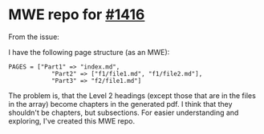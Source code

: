 # MWE repo for [#1416](https://github.com/JuliaDocs/Documenter.jl/issues/1416)

From the issue:

I have the following page structure (as an MWE):

```
PAGES = ["Part1" => "index.md",
            "Part2" => ["f1/file1.md", "f1/file2.md"],
			"Part3" => "f2/file1.md"]
```

The problem is, that the Level 2 headings (except those that are in the files in the array) become chapters in the generated pdf.
I think that they shouldn't be chapters, but subsections.
For easier understanding and exploring, I've created this MWE repo.